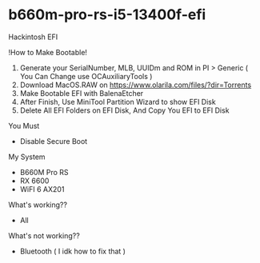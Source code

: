 # b660m-pro-rs-i5-13400f-efi
Hackintosh EFI

!How to Make Bootable!
1. Generate your SerialNumber, MLB, UUIDm and ROM in PI > Generic ( You Can Change use OCAuxiliaryTools )
2. Download MacOS.RAW on https://www.olarila.com/files/?dir=Torrents
3. Make Bootable EFI with BalenaEtcher
4. After Finish, Use MiniTool Partition Wizard to show EFI Disk
5. Delete All EFI Folders on EFI Disk, And Copy You EFI to EFI Disk

You Must
- Disable Secure Boot

My System
- B660M Pro RS
- RX 6600
- WiFI 6 AX201

What's working??
- All

What's not working??
- Bluetooth ( I idk how to fix that )
